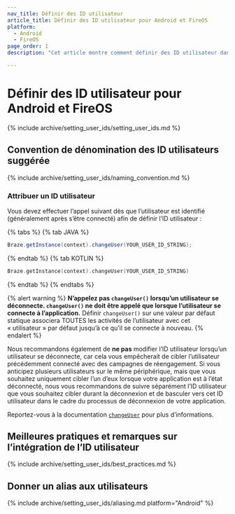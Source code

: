 ```yaml
---
nav_title: Définir des ID utilisateur
article_title: Définir des ID utilisateur pour Android et FireOS
platform: 
  - Android
  - FireOS
page_order: 1
description: "Cet article montre comment définir des ID utilisateur dans votre application Android ou FireOS, des conventions de dénominations d’ID utilisateur suggérées, ainsi que certaines bonnes pratiques."

---
```

 
# Définir des ID utilisateur pour Android et FireOS
 
{% include archive/setting_user_ids/setting_user_ids.md %}

## Convention de dénomination des ID utilisateurs suggérée

{% include archive/setting_user_ids/naming_convention.md %}

### Attribuer un ID utilisateur

Vous devez effectuer l’appel suivant dès que l’utilisateur est identifié (généralement après s’être connecté) afin de définir l’ID utilisateur :

{% tabs %}
{% tab JAVA %}

```java
Braze.getInstance(context).changeUser(YOUR_USER_ID_STRING);
```

{% endtab %}
{% tab KOTLIN %}

```kotlin
Braze.getInstance(context).changeUser(YOUR_USER_ID_STRING)
```

{% endtab %}
{% endtabs %}

{% alert warning %}
**N’appelez pas `changeUser()` lorsqu’un utilisateur se déconnecte. `changeUser()` ne doit être appelé que lorsque l’utilisateur se connecte à l’application.** Définir `changeUser()` sur une valeur par défaut statique associera TOUTES les activités de l’utilisateur avec cet « utilisateur » par défaut jusqu’à ce qu’il se connecte à nouveau.
{% endalert %}

Nous recommandons également de **ne pas** modifier l’ID utilisateur lorsqu’un utilisateur se déconnecte, car cela vous empêcherait de cibler l’utilisateur précédemment connecté avec des campagnes de réengagement. Si vous anticipez plusieurs utilisateurs sur le même périphérique, mais que vous souhaitez uniquement cibler l’un d’eux lorsque votre application est à l’état déconnecté, nous vous recommandons de suivre séparément l’ID utilisateur que vous souhaitez cibler durant la déconnexion et de basculer vers cet ID utilisateur dans le cadre du processus de déconnexion de votre application.

Reportez-vous à la documentation [`changeUser`][4] pour plus d’informations.

## Meilleures pratiques et remarques sur l’intégration de l’ID utilisateur

{% include archive/setting_user_ids/best_practices.md %}

## Donner un alias aux utilisateurs

{% include archive/setting_user_ids/aliasing.md platform="Android" %}

[1]: {{site.baseurl}}/developer_guide/rest_api/user_data/#user-data
[2]: {{site.baseurl}}/api/endpoints/messaging/
[4]: https://appboy.github.io/appboy-android-sdk/kdoc/braze-android-sdk/com.appboy/-appboy/change-user.html
